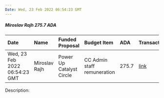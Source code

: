```yaml
---
Date: Wed, 23 Feb 2022 06:54:23 GMT
---
```


##### Miroslav Rajh 275.7 ADA

| Date      | Name | Funded Proposal | Budget Item | ADA | Transaction|
| :---        | :---  | :--- | :--- | :--- | :--- |
| Wed, 23 Feb 2022 06:54:23 GMT | Miroslav Rajh | Power Up Catalyst Circle | CC Admin staff remuneration | 275.7 | [link](https://cardanoscan.io/transaction/a914e8fdfa0afe98ac8c2ab378e23bb5b2278b1310505aaeaa73920ab90b3d22)|

Description: 
